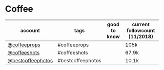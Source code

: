 # Coffee
|                             account                              |       tags        | good to know | current followcount (11/2018) |
| ---------------------------------------------------------------- | ----------------- | ------------ | ----------------------------- |
| [@coffeeprops](https://www.instagram.com/coffeeprops/)           | #coffeeprops      |              | 105k                          |
| [@coffeeshots](https://www.instagram.com/coffeeshots/)           | #coffeeshots      |              | 67.9k                         |
| [@bestcoffeephotos](https://www.instagram.com/bestcoffeephotos/) | #bestcoffeephotos |              | 10.1k                         |
